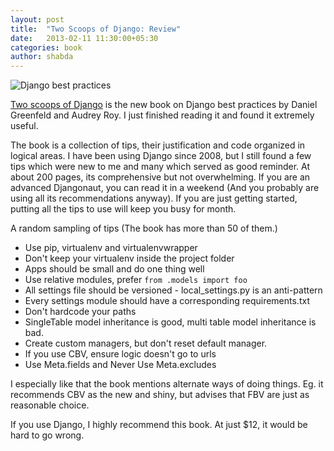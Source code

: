 ```yaml
---
layout: post
title:  "Two Scoops of Django: Review"
date:   2013-02-11 11:30:00+05:30
categories: book
author: shabda
---
```

![Django best practices](https://s3.amazonaws.com/twoscoops/img/tsd-cover.png)

[Two scoops of Django](https://django.2scoops.org/) is the new book on Django best practices by Daniel Greenfeld and Audrey Roy. I just finished reading it and found it extremely useful.

The book is a collection of tips, their justification and code organized in logical areas. I have been using Django since 2008, but I still found a few tips which were new to me and many which served as good reminder. At about 200 pages, its comprehensive but not overwhelming. If you are an advanced Djangonaut, you can read it in a weekend (And you probably are using all its recommendations anyway). If you are just getting started, putting all the tips to use will keep you busy for month.

A random sampling of tips (The book has more than 50 of them.)

* Use pip, virtualenv and virtualenvwrapper
* Don't keep your virtualenv inside the project folder
* Apps should be small and do one thing well
* Use relative modules, prefer `from .models import foo`
* All settings file should be versioned - local_settings.py is an anti-pattern
* Every settings module should have a corresponding requirements.txt
* Don't hardcode your paths
* SingleTable model inheritance is good, multi table model inheritance is bad.
* Create custom managers, but don't reset  default manager.
* If you use CBV, ensure logic doesn't go to urls
* Use Meta.fields and Never Use Meta.excludes


I especially like that the book mentions alternate ways of doing things. Eg. it recommends CBV as the new and shiny, but advises that FBV are just as reasonable choice.

If you use Django, I highly recommend this book. At just $12, it would be hard to go wrong.





